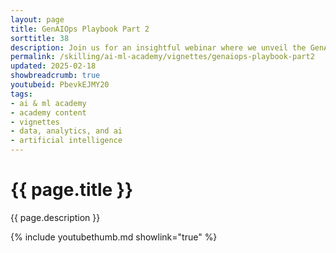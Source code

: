 ```yaml
---
layout: page
title: GenAIOps Playbook Part 2
sorttitle: 38
description: Join us for an insightful webinar where we unveil the GenAIOps playbook, a comprehensive guide to deploying your Gen AI applications into production. This playbook is designed to be your ultimate resource for mastering GenAIOps, providing a detailed workflow to ensure seamless production deployments. Our series will cover four critical phases Prototype, Development, Experimentation/Testing, and Operations. In the second part of this series, we will dive into the Experimentation & Production phases, featuring a developer showcase to highlight practical applications and best practices.
permalink: /skilling/ai-ml-academy/vignettes/genaiops-playbook-part2
updated: 2025-02-18
showbreadcrumb: true
youtubeid: PbevkEJMY20
tags:
- ai & ml academy
- academy content
- vignettes
- data, analytics, and ai
- artificial intelligence
---
```


# {{ page.title }}

{{ page.description }}

{% include youtubethumb.md showlink="true" %}
